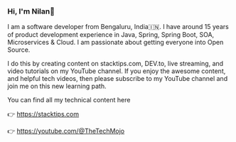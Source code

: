 ### Hi, I'm Nilan👋

I am a software developer from Bengaluru, India🇮🇳. I have around 15 years of product development experience in Java, Spring, Spring Boot, SOA, Microservices & Cloud. I am passionate about getting everyone into Open Source.

I do this by creating content on stacktips.com, DEV.to, live streaming, and video tutorials on my YouTube channel. If you enjoy the awesome content, and helpful tech videos, then please subscribe to my YouTube channel and join me on this new learning path.

You can find all my technical content here

👉 https://stacktips.com

👉 https://youtube.com/@TheTechMojo
